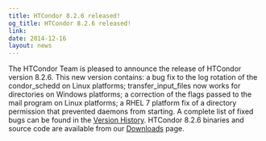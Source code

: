 ```yaml
---
title: HTCondor 8.2.6 released!
og_title: HTCondor 8.2.6 released!
link: 
date: 2014-12-16
layout: news
---
```


The HTCondor Team is pleased to announce the release of HTCondor version 8.2.6. This new version contains: a bug fix to the log rotation of the condor_schedd on Linux platforms; transfer_input_files now works for directories on Windows platforms; a correction of the flags passed to the mail program on Linux platforms; a RHEL 7 platform fix of a directory permission that prevented daemons from starting. A complete list of fixed bugs can be found in the <a href="manual/v8.2.6/10_3Stable_Release.html">Version History</a>. HTCondor 8.2.6 binaries and source code are available from our <a href="downloads/">Downloads</a> page. 
